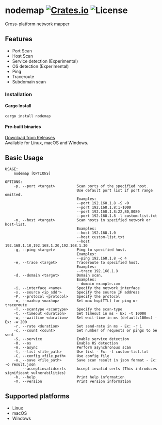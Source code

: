 [crates-badge]: https://img.shields.io/crates/v/nodemap.svg
[crates-url]: https://crates.io/crates/nodemap
[license-badge]: https://img.shields.io/crates/l/nodemap.svg
[nodemap-url]: https://github.com/shellrow/nodemap

# nodemap [![Crates.io][crates-badge]][crates-url] ![License][license-badge]
Cross-platform network mapper

## Features
- Port Scan
- Host Scan
- Service detection (Experimental)
- OS detection (Experimental)
- Ping
- Traceroute
- Subdomain scan

### Installation
#### Cargo Install
```
cargo install nodemap
```

#### Pre-built binaries
[Download from Releases](https://github.com/shellrow/nodemap/releases)  
Available for Linux, macOS and Windows.

## Basic Usage
```
USAGE:
    nodemap [OPTIONS]

OPTIONS:
    -p, --port <target>          Scan ports of the specified host.
                                 Use default port list if port range omitted.
                                 Examples:
                                 --port 192.168.1.8 -S -O
                                 --port 192.168.1.8:1-1000
                                 --port 192.168.1.8:22,80,8080
                                 --port 192.168.1.8 -l custom-list.txt
    -n, --host <target>          Scan hosts in specified network or host-list.
                                 Examples:
                                 --host 192.168.1.0
                                 --host custom-list.txt
                                 --host 192.168.1.10,192.168.1.20,192.168.1.30
    -g, --ping <target>          Ping to specified host. 
                                 Examples: 
                                 --ping 192.168.1.8 -c 4
    -e, --trace <target>         Traceroute to specified host. 
                                 Examples: 
                                 --trace 192.168.1.8
    -d, --domain <target>        Domain scan. 
                                 Examples: 
                                 --domain example.com
    -i, --interface <name>       Specify the network interface
    -s, --source <ip_addr>       Specify the source IP address
    -P, --protocol <protocol>    Specify the protocol
    -m, --maxhop <maxhop>        Set max hop(TTL) for ping or traceroute
    -T, --scantype <scantype>    Specify the scan-type
    -t, --timeout <duration>     Set timeout in ms - Ex: -t 10000
    -w, --waittime <duration>    Set wait-time in ms (default:100ms) - Ex: -w 200
    -r, --rate <duration>        Set send-rate in ms - Ex: -r 1
    -c, --count <count>          Set number of requests or pings to be sent
    -S, --service                Enable service detection
    -O, --os                     Enable OS detection
    -A, --async                  Perform asynchronous scan
    -l, --list <file_path>       Use list - Ex: -l custom-list.txt
    -C, --config <file_path>     Use config file
    -o, --save <file_path>       Save scan result in json format - Ex: -o result.json
        --acceptinvalidcerts     Accept invalid certs (This introduces significant vulnerabilities)
    -h, --help                   Print help information
    -V, --version                Print version information
```

## Supported platforms
- Linux
- macOS
- Windows
